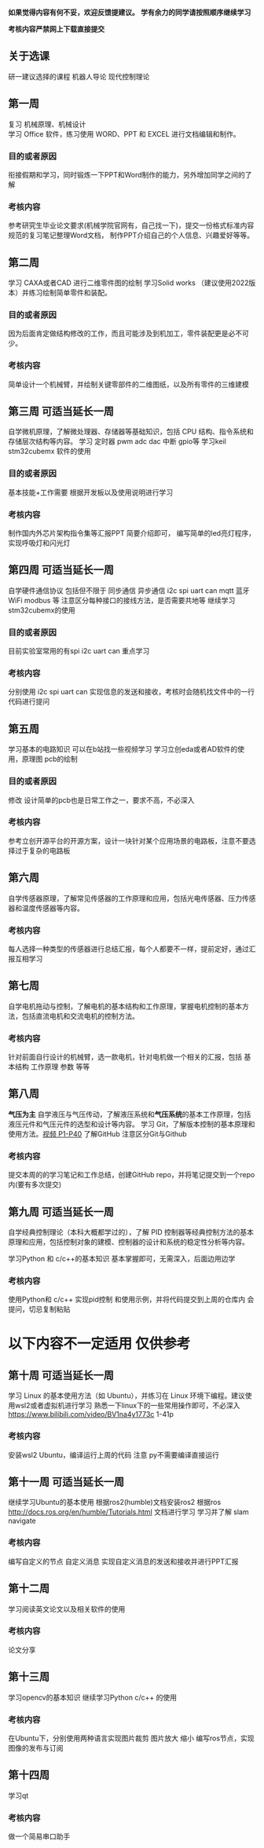

**如果觉得内容有何不妥，欢迎反馈提建议。**
**学有余力的同学请按照顺序继续学习**

**考核内容严禁网上下载直接提交**


## 关于选课
研一建议选择的课程
机器人导论 现代控制理论 
## 第一周

复习 机械原理、机械设计  
学习 Office 软件，练习使用 WORD、PPT 和 EXCEL 进行文档编辑和制作。
### 目的或者原因
衔接假期和学习，同时锻炼一下PPT和Word制作的能力，另外增加同学之间的了解
### 考核内容
参考研究生毕业论文要求(机械学院官网有，自己找一下)，提交一份格式标准内容规范的复习笔记整理Word文档， 制作PPT介绍自己的个人信息、兴趣爱好等等。
## 第二周
学习 CAXA或者CAD 进行二维零件图的绘制
学习Solid works （建议使用2022版本）并练习绘制简单零件和装配。
### 目的或者原因
因为后面肯定做结构修改的工作，而且可能涉及到机加工，零件装配更是必不可少。
### 考核内容
简单设计一个机械臂，并绘制关键零部件的二维图纸，以及所有零件的三维建模

## 第三周 可适当延长一周
自学微机原理，了解微处理器、存储器等基础知识，包括 CPU 结构、指令系统和存储层次结构等内容。
学习 定时器 pwm adc dac 中断 gpio等
学习keil stm32cubemx 软件的使用
### 目的或者原因
基本技能+工作需要  根据开发板以及使用说明进行学习 
### 考核内容
制作国内外芯片架构指令集等汇报PPT 简要介绍即可，
编写简单的led亮灯程序，实现呼吸灯和闪光灯
## 第四周 可适当延长一周
自学硬件通信协议 包括但不限于 同步通信 异步通信 i2c spi uart can mqtt 蓝牙 WiFi modbus 等 注意区分每种接口的接线方法，是否需要共地等
继续学习stm32cubemx的使用
### 目的或者原因
目前实验室常用的有spi i2c uart can 重点学习
### 考核内容
分别使用 i2c spi uart can 实现信息的发送和接收，考核时会随机找文件中的一行代码进行提问
## 第五周
学习基本的电路知识 可以在b站找一些视频学习
学习立创eda或者AD软件的使用，原理图 pcb的绘制

### 目的或者原因
修改 设计简单的pcb也是日常工作之一，要求不高，不必深入

### 考核内容
参考立创开源平台的开源方案，设计一块针对某个应用场景的电路板，注意不要选择过于复杂的电路板
## 第六周
自学传感器原理，了解常见传感器的工作原理和应用，包括光电传感器、压力传感器和温度传感器等内容。
### 考核内容
每人选择一种类型的传感器进行总结汇报，每个人都要不一样，提前定好，通过汇报互相学习
## 第七周
自学电机拖动与控制，了解电机的基本结构和工作原理，掌握电机控制的基本方法，包括直流电机和交流电机的控制方法。

### 考核内容
针对前面自行设计的机械臂，选一款电机，针对电机做一个相关的汇报，包括 基本结构 工作原理 参数 等等

## 第八周
**气压为主** 自学液压与气压传动，了解液压系统和**气压系统**的基本工作原理，包括液压元件和气压元件的选型和设计等内容。
学习 Git，了解版本控制的基本原理和使用方法。[视频 P1-P40](https://www.bilibili.com/video/BV1vy4y1s7k6/?p=2&spm_id_from=pageDriver&vd_source=d3ee14ef6a5aeafdb4ae42baa01c2793)
了解GitHub 注意区分Git与Github

### 考核内容
提交本周的的学习笔记和工作总结，创建GitHub repo，并将笔记提交到一个repo内(要有多次提交)

## 第九周 可适当延长一周
自学经典控制理论（本科大概都学过的），了解 PID 控制器等经典控制方法的基本原理和应用，包括控制对象的建模、控制器的设计和系统的稳定性分析等内容。

学习Python 和 c/c++的基本知识  基本掌握即可，无需深入，后面边用边学

### 考核内容
使用Python和 c/c++ 实现pid控制 和使用示例，并将代码提交到上周的仓库内 
会提问，切忌复制粘贴


# 以下内容不一定适用   仅供参考

## 第十周 可适当延长一周
学习 Linux 的基本使用方法（如 Ubuntu），并练习在 Linux 环境下编程。建议使用wsl2或者虚拟机进行学习
熟悉一下linux下的一些常用操作即可，不必深入
https://www.bilibili.com/video/BV1na4y1773c   1-41p
### 考核内容
安装wsl2 Ubuntu，编译运行上周的代码 注意 py不需要编译直接运行
## 第十一周 可适当延长一周
继续学习Ubuntu的基本使用
根据ros2(humble)文档安装ros2
根据ros http://docs.ros.org/en/humble/Tutorials.html 文档进行学习
学习并了解  slam  navigate

### 考核内容
编写自定义的节点 自定义消息 实现自定义消息的发送和接收并进行PPT汇报
## 第十二周 
学习阅读英文论文以及相关软件的使用
### 考核内容
论文分享
## 第十三周
学习opencv的基本知识
继续学习Python c/c++ 的使用
### 考核内容
在Ubuntu下，分别使用两种语言实现图片裁剪 图片放大 缩小
编写ros节点，实现图像的发布与订阅
## 第十四周
学习qt
### 考核内容
做一个简易串口助手

